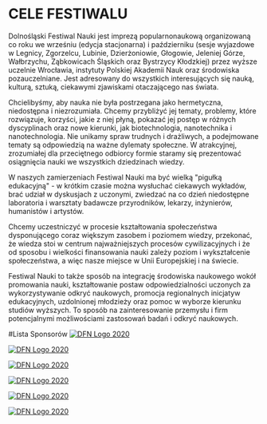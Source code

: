 # CELE FESTIWALU
Dolnośląski Festiwal Nauki jest imprezą popularnonaukową organizowaną co roku we wrześniu (edycja stacjonarna) i październiku (sesje wyjazdowe w Legnicy, Zgorzelcu, Lubinie, Dzierżoniowie, Głogowie, Jeleniej Górze, Wałbrzychu, Ząbkowicach Śląskich oraz Bystrzycy Kłodzkiej) przez wyższe uczelnie Wrocławia, instytuty Polskiej Akademii Nauk oraz środowiska pozauczelniane. Jest adresowany do wszystkich interesujących się nauką, kulturą, sztuką, ciekawymi zjawiskami otaczającego nas świata.

Chcielibyśmy, aby nauka nie była postrzegana jako hermetyczna, niedostępna i niezrozumiała. Chcemy przybliżyć jej tematy, problemy, które rozwiązuje, korzyści, jakie z niej płyną, pokazać jej postęp w różnych dyscyplinach oraz nowe kierunki, jak biotechnologia, nanotechnika i nanotechnologia. Nie unikamy spraw trudnych i drażliwych, a podejmowane tematy są odpowiedzią na ważne dylematy społeczne. W atrakcyjnej, zrozumiałej dla przeciętnego odbiorcy formie staramy się prezentować osiągnięcia nauki we wszystkich dziedzinach wiedzy.

W naszych zamierzeniach Festiwal Nauki ma być wielką "pigułką edukacyjną" - w krótkim czasie można wysłuchać ciekawych wykładów, brać udział w dyskusjach z uczonymi, zwiedzać na co dzień niedostępne laboratoria i warsztaty badawcze przyrodników, lekarzy, inżynierów, humanistów i artystów.

Chcemy uczestniczyć w procesie kształtowania społeczeństwa dysponującego coraz większym zasobem i poziomem wiedzy, przekonać, że wiedza stoi w centrum najważniejszych procesów cywilizacyjnych i że od sposobu i wielkości finansowania nauki zależy poziom i wykształcenie społeczeństwa, a więc nasze miejsce w Unii Europejskiej i na świecie.

Festiwal Nauki to także sposób na integrację środowiska naukowego wokół promowania nauki, kształtowanie postaw odpowiedzialności uczonych za wykorzystywanie odkryć naukowych, promocja regionalnych inicjatyw edukacyjnych, uzdolnionej młodzieży oraz pomoc w wyborze kierunku studiów wyższych. To sposób na zainteresowanie przemysłu i firm potencjalnymi możliwościami zastosowań badań i odkryć naukowych.

#Lista Sponsorów
[![DFN Logo 2020](https://atlanty.pl/images/2015/09/DFN-logo-aktualne.png)](http://www.festiwal.wroc.pl/2020/)

[![DFN Logo 2020](https://atlanty.pl/images/2015/09/DFN-logo-aktualne.png)](http://www.festiwal.wroc.pl/2020/)

[![DFN Logo 2020](https://atlanty.pl/images/2015/09/DFN-logo-aktualne.png)](http://www.festiwal.wroc.pl/2020/)

[![DFN Logo 2020](https://atlanty.pl/images/2015/09/DFN-logo-aktualne.png)](http://www.festiwal.wroc.pl/2020/)

[![DFN Logo 2020](https://atlanty.pl/images/2015/09/DFN-logo-aktualne.png)](http://www.festiwal.wroc.pl/2020/)

[![DFN Logo 2020](https://strefakultury.pl/wp-content/uploads/2019/06/mpwik-logo-2017_4_czarne_na_transparentnym_tle.png)](https://www.mpwik.com.pl/)
